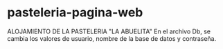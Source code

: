 # pasteleria-pagina-web
ALOJAMIENTO DE LA PASTELERIA "LA ABUELITA"
En el archivo Db, se cambia los valores de usuario, nombre de la base de datos
y contraseña.